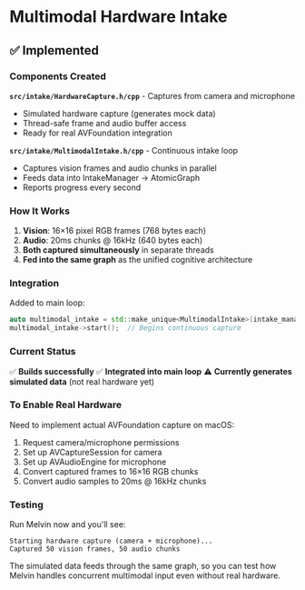 # Multimodal Hardware Intake

## ✅ Implemented

### Components Created

**`src/intake/HardwareCapture.h/cpp`** - Captures from camera and microphone
- Simulated hardware capture (generates mock data)
- Thread-safe frame and audio buffer access
- Ready for real AVFoundation integration

**`src/intake/MultimodalIntake.h/cpp`** - Continuous intake loop
- Captures vision frames and audio chunks in parallel
- Feeds data into IntakeManager → AtomicGraph
- Reports progress every second

### How It Works

1. **Vision**: 16×16 pixel RGB frames (768 bytes each)
2. **Audio**: 20ms chunks @ 16kHz (640 bytes each)
3. **Both captured simultaneously** in separate threads
4. **Fed into the same graph** as the unified cognitive architecture

### Integration

Added to main loop:
```cpp
auto multimodal_intake = std::make_unique<MultimodalIntake>(intake_manager.get(), graph.get());
multimodal_intake->start();  // Begins continuous capture
```

### Current Status

✅ **Builds successfully**
✅ **Integrated into main loop**
⚠️ **Currently generates simulated data** (not real hardware yet)

### To Enable Real Hardware

Need to implement actual AVFoundation capture on macOS:
1. Request camera/microphone permissions
2. Set up AVCaptureSession for camera
3. Set up AVAudioEngine for microphone
4. Convert captured frames to 16×16 RGB chunks
5. Convert audio samples to 20ms @ 16kHz chunks

### Testing

Run Melvin now and you'll see:
```
Starting hardware capture (camera + microphone)...
Captured 50 vision frames, 50 audio chunks
```

The simulated data feeds through the same graph, so you can test how Melvin handles concurrent multimodal input even without real hardware.

